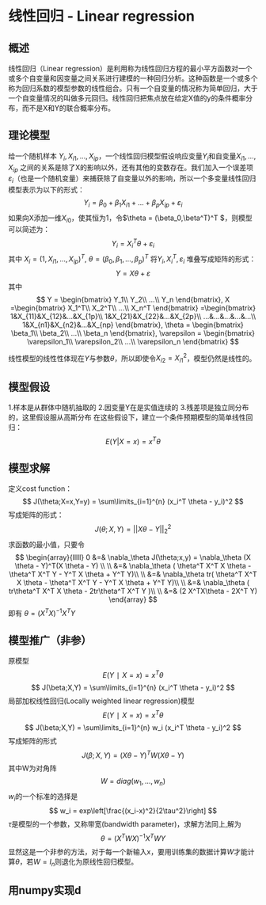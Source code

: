 # 线性回归 - Linear regression

## 概述
线性回归（Linear regression）是利用称为线性回归方程的最小平方函数对一个或多个自变量和因变量之间关系进行建模的一种回归分析。这种函数是一个或多个称为回归系数的模型参数的线性组合。只有一个自变量的情况称为简单回归，大于一个自变量情况的叫做多元回归。线性回归把焦点放在给定X值的y的条件概率分布，而不是X和Y的联合概率分布。

## 理论模型
给一个随机样本 $Y_i,X_{i1},...,X_{ip}$，一个线性回归模型假设响应变量$Y_i$和自变量$X_{i1},...,X_{ip}$ 之间的关系是除了X的影响以外，还有其他的变数存在。我们加入一个误差项 $\varepsilon_i$（也是一个随机变量）来捕获除了自变量以外的影响，所以一个多变量线性回归模型表示为以下的形式：
$$
Y_i  = \beta_0 + \beta_1 X_{i1} + ... + \beta_p X_{ip} + \varepsilon_i
$$ 如果向X添加一维$X_{i0}$，使其恒为1，令$\theta = (\beta_0,\beta^T)^T $，则模型可以简述为：
$$
Y_i  = X_i^T \theta + \varepsilon_i
$$ 其中 $X_i=(1,X_{i1},...,X_{ip})^T$, $\theta = (\beta_0,\beta_1,...,\beta_p)^T$
将$Y_i, X_i^T, \varepsilon_i$ 堆叠写成矩阵的形式：
$$
Y = X \theta + \varepsilon
$$ 其中
$$ Y =
\begin{bmatrix}
Y_1\\
Y_2\\
...\\
Y_n
\end{bmatrix},
X =\begin{bmatrix}
X_1^T\\
X_2^T\\
...\\
X_n^T
\end{bmatrix}
=\begin{bmatrix}
1&X_{11}&X_{12}&...&X_{1p}\\
1&X_{21}&X_{22}&...&X_{2p}\\
...&...&...&...&...\\
1&X_{n1}&X_{n2}&...&X_{np}
\end{bmatrix},
\theta =
\begin{bmatrix}
\beta_1\\
\beta_2\\
...\\
\beta_n
\end{bmatrix},
\varepsilon =
\begin{bmatrix}
\varepsilon_1\\
\varepsilon_2\\
...\\
\varepsilon_n
\end{bmatrix}
$$

线性模型的线性性体现在$Y$与参数$\theta$，所以即使令$X_{i2} = X_{i1}^2$，模型仍然是线性的。

## 模型假设
1.样本是从群体中随机抽取的
2.因变量Y在是实值连续的
3.残差项是独立同分布的，这里假设服从高斯分布
在这些假设下，建立一个条件预期模型的简单线性回归：$$
E(Y|X=x) = x^T \theta
$$

## 模型求解
定义cost function：
$$
J(\theta;X=x,Y=y) = \sum\limits_{i=1}^{n} (x_i^T \theta - y_i)^2
$$ 写成矩阵的形式：
$$
J(\theta;X,Y) = ||X \theta - Y||_2^2
$$ 求函数的最小值，只要令
$$
\begin{array}{lllll}
0 &=& \nabla_\theta J(\theta;x,y) = \nabla_\theta (X \theta - Y)^T(X \theta - Y) \\ \\
&=& \nabla_\theta ( \theta^T X^T X \theta - \theta^T X^T Y - Y^T X \theta + Y^T Y)\\ \\
&=& \nabla_\theta tr( \theta^T X^T X \theta - \theta^T X^T Y - Y^T X \theta + Y^T Y)\\ \\
&=& \nabla_\theta ( tr\theta^T X^T X \theta - 2tr\theta^T X^T Y )\\ \\
&=& (2 X^TX\theta - 2X^T Y)
\end{array}
$$
即有 $\theta = (X^T X)^{-1} X^T Y$

## 模型推广（非参）
原模型
$$ E(Y∣X=x) = x^T \theta $$ $$
J(\beta;X,Y) = \sum\limits_{i=1}^{n} (x_i^T \theta - y_i)^2
$$ 局部加权线性回归(Locally weighted linear regression)模型
$$ E(Y∣X=x) = x^T \theta $$ $$
J(\beta;X,Y) = \sum\limits_{i=1}^{n} w_i (x_i^T \theta - y_i)^2
$$ 写成矩阵的形式
$$
J(\beta;X,Y) = (X \theta - Y)^T W (X \theta - Y)
$$ 其中W为对角阵 
$$
W=diag(w_1,...,w_n)
$$ $w_i$的一个标准的选择是
$$
w_i = exp\left[\frac{(x_i-x)^2}{2\tau^2}\right]
$$ $\tau$是模型的一个参数，又称带宽(bandwidth parameter)，求解方法同上,解为
$$
\theta = (X^T W X)^{-1} X^T W Y
$$ 显然这是一个非参的方法，对于每一个新输入x，要用训练集的数据计算$W$才能计算$\theta$，若$W=I_n$则退化为原线性回归模型。

## 用numpy实现d